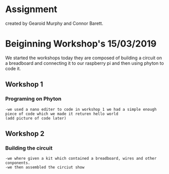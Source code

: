# Assignment
created by Gearoid Murphy and Connor Barett. 


# Beiginning Workshop's 15/03/2019
We started the workshops today they are composed of building a circuit on a breadboard and connecting it to our raspberry pi and then using phyton to code it.
## Workshop 1
### Programing on Phyton
    -we used a nano editer to code in workshop 1 we had a simple enough piece of code which we made it returen hello world
    (add picture of code later)
## Workshop 2
### Building the circuit
    -we where given a kit which contained a breadboard, wires and other conponents.
    -we then assembled the circiut show

